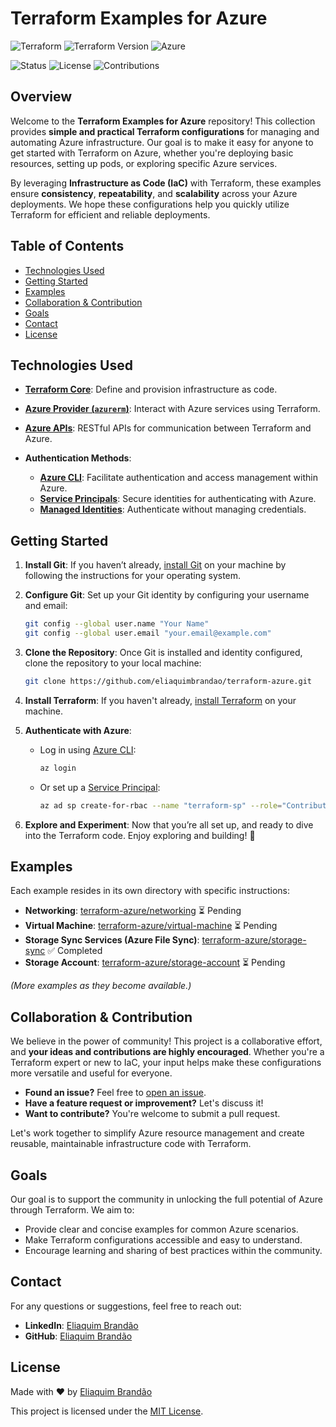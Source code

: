 # Terraform Examples for Azure

![Terraform](https://img.shields.io/badge/Terraform-Examples-blueviolet)
![Terraform Version](https://img.shields.io/badge/Terraform-v1.9.7-blueviolet)
![Azure](https://img.shields.io/badge/Azure-IaC-blue)

![Status](https://img.shields.io/badge/Status-Active%20Development-orange)
![License](https://img.shields.io/badge/License-MIT-yellowgreen)
![Contributions](https://img.shields.io/badge/Contributions-Welcome-brightgreen)

## Overview

Welcome to the **Terraform Examples for Azure** repository! This collection provides **simple and practical Terraform configurations** for managing and automating Azure infrastructure. Our goal is to make it easy for anyone to get started with Terraform on Azure, whether you're deploying basic resources, setting up pods, or exploring specific Azure services.

By leveraging **Infrastructure as Code (IaC)** with Terraform, these examples ensure **consistency**, **repeatability**, and **scalability** across your Azure deployments. We hope these configurations help you quickly utilize Terraform for efficient and reliable deployments.

## Table of Contents

- [Technologies Used](#technologies-used)
- [Getting Started](#getting-started)
- [Examples](#examples)
- [Collaboration & Contribution](#collaboration--contribution)
- [Goals](#goals)
- [Contact](#contact)
- [License](#license)

## Technologies Used

- **[Terraform Core](https://www.terraform.io/)**: Define and provision infrastructure as code.
- **[Azure Provider (`azurerm`)](https://registry.terraform.io/providers/hashicorp/azurerm/latest/docs)**: Interact with Azure services using Terraform.
- **[Azure APIs](https://learn.microsoft.com/en-us/rest/api/?view=Azure)**: RESTful APIs for communication between Terraform and Azure.

- **Authentication Methods**:
  - **[Azure CLI](https://learn.microsoft.com/cli/azure/)**: Facilitate authentication and access management within Azure.
  - **[Service Principals](https://learn.microsoft.com/azure/active-directory/develop/app-objects-and-service-principals)**: Secure identities for authenticating with Azure.
  - **[Managed Identities](https://learn.microsoft.com/azure/active-directory/managed-identities-azure-resources/overview)**: Authenticate without managing credentials.

## Getting Started

1. **Install Git**: If you haven’t already, [install Git](https://git-scm.com/book/en/v2/Getting-Started-Installing-Git) on your machine by following the instructions for your operating system.

2. **Configure Git**: Set up your Git identity by configuring your username and email:

   ```bash
   git config --global user.name "Your Name"
   git config --global user.email "your.email@example.com"
   ```

3. **Clone the Repository**: Once Git is installed and identity configured, clone the repository to your local machine:

   ```bash
   git clone https://github.com/eliaquimbrandao/terraform-azure.git
   ```

4. **Install Terraform**: If you haven't already, [install Terraform](https://learn.hashicorp.com/terraform/getting-started/install.html) on your machine.

5. **Authenticate with Azure**:

   - Log in using [Azure CLI](https://learn.microsoft.com/en-us/cli/azure/reference-index?view=azure-cli-latest#az-login):

     ```bash
     az login
     ```

   - Or set up a [Service Principal](https://learn.microsoft.com/en-us/cli/azure/ad/sp?view=azure-cli-latest#az-ad-sp-create-for-rbac):

     ```bash
     az ad sp create-for-rbac --name "terraform-sp" --role="Contributor" --scopes="/subscriptions/<subscription-id>"
     ```

4. **Explore and Experiment**: Now that you’re all set up, and ready to dive into the Terraform code. Enjoy exploring and building! 🎉

## Examples

Each example resides in its own directory with specific instructions:

- **Networking**: [terraform-azure/networking](terraform-azure/networking) ⏳ Pending  
- **Virtual Machine**: [terraform-azure/virtual-machine](terraform-azure/virtual-machine) ⏳ Pending  
- **Storage Sync Services (Azure File Sync)**: [terraform-azure/storage-sync](https://github.com/eliaquimbrandao/terraform-azure/tree/main/storage-sync) ✅ Completed
- **Storage Account**: [terraform-azure/storage-account](terraform-azure/storage-account) ⏳ Pending  

*(More examples as they become available.)*

## Collaboration & Contribution

We believe in the power of community! This project is a collaborative effort, and **your ideas and contributions are highly encouraged**. Whether you're a Terraform expert or new to IaC, your input helps make these configurations more versatile and useful for everyone.

- **Found an issue?** Feel free to [open an issue](https://github.com/eliaquimbrandao/terraform-azure/issues).
- **Have a feature request or improvement?** Let's discuss it!
- **Want to contribute?** You're welcome to submit a pull request.

Let's work together to simplify Azure resource management and create reusable, maintainable infrastructure code with Terraform.

## Goals

Our goal is to support the community in unlocking the full potential of Azure through Terraform. We aim to:

- Provide clear and concise examples for common Azure scenarios.
- Make Terraform configurations accessible and easy to understand.
- Encourage learning and sharing of best practices within the community.

## Contact

For any questions or suggestions, feel free to reach out:

- **LinkedIn**: [Eliaquim Brandão](https://www.linkedin.com/in/eliaquim/)
- **GitHub**: [Eliaquim Brandão](https://github.com/eliaquimbrandao)

## License

Made with ❤️ by [Eliaquim Brandão](https://github.com/eliaquimbrandao)

This project is licensed under the [MIT License](LICENSE).
